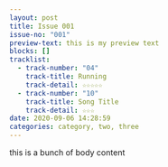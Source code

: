 ```yaml
---
layout: post
title: Issue 001
issue-no: "001"
preview-text: this is my preview text
blocks: []
tracklist:
  - track-number: "04"
    track-title: Running
    track-detail: ☆☆☆☆☆
  - track-number: "10"
    track-title: Song Title
    track-detail: ☆☆☆
date: 2020-09-06 14:28:59
categories: category, two, three
---
```

this is a bunch of body content